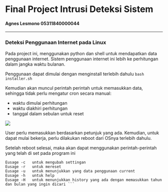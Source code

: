 # Final Project Intrusi Deteksi Sistem 
#### Agnes Lesmono 05311840000044
-------------
### Deteksi Penggunaan Internet pada Linux

Pada project ini, menggunakan python dan shell untuk mendapatkan data penggunaan internet. Sistem penggunaan internet ini lebih ke perhitungan dalam jangka waktu bulanan. 

Penggunaan dapat dimulai dengan menginstall terlebih dahulu
``` bash installer.sh ```

Kemudian akan muncul perintah perintah untuk memasukkan data, sehingga tidak perlu mengatur cron secara manual:
- waktu dimulai perhitungan
- waktu diakhiri perhitungan
- tanggal dalam sebulan untuk reset

![](https://github.com/lumbricina/FP_IDS_Agnes-Lesmono_05311840000044/blob/main/installer.png)

User perlu memasukkan berdasarkan petunjuk yang ada. 
Kemudian, untuk dapat mulai bekerja, perlu dilakukan reboot dari OSnya terlebih dahulu.

Setelah reboot selesai, maka akan dapat menggunakan perintah-perintah yang telah di set pada program ini 

```
Eusage -c   untuk mengubah settingan
Eusage -r   untuk mereset
Eusage -u   untuk menunjukkan yang data penggunaan current
Eusage -h   untuk help
Eusage -H   untuk menunjukkan history yang ada dengan memasukkan tahun dan bulan yang ingin dicari ```


